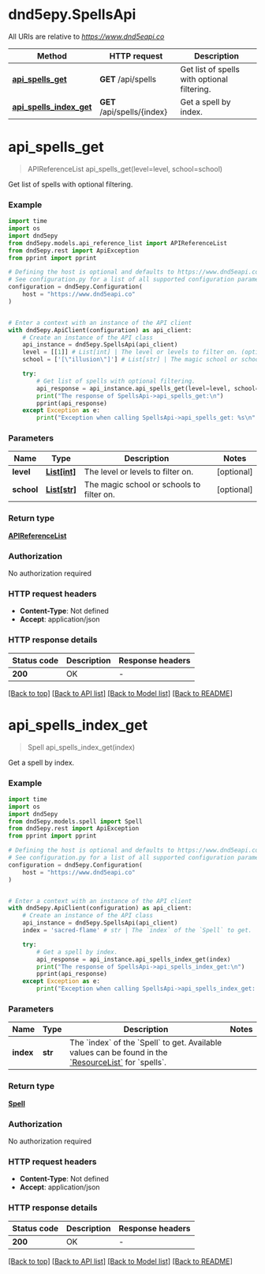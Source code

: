 # dnd5epy.SpellsApi

All URIs are relative to *https://www.dnd5eapi.co*

Method | HTTP request | Description
------------- | ------------- | -------------
[**api_spells_get**](SpellsApi.md#api_spells_get) | **GET** /api/spells | Get list of spells with optional filtering.
[**api_spells_index_get**](SpellsApi.md#api_spells_index_get) | **GET** /api/spells/{index} | Get a spell by index.


# **api_spells_get**
> APIReferenceList api_spells_get(level=level, school=school)

Get list of spells with optional filtering.

### Example

```python
import time
import os
import dnd5epy
from dnd5epy.models.api_reference_list import APIReferenceList
from dnd5epy.rest import ApiException
from pprint import pprint

# Defining the host is optional and defaults to https://www.dnd5eapi.co
# See configuration.py for a list of all supported configuration parameters.
configuration = dnd5epy.Configuration(
    host = "https://www.dnd5eapi.co"
)


# Enter a context with an instance of the API client
with dnd5epy.ApiClient(configuration) as api_client:
    # Create an instance of the API class
    api_instance = dnd5epy.SpellsApi(api_client)
    level = [[1]] # List[int] | The level or levels to filter on. (optional)
    school = ['[\"illusion\"]'] # List[str] | The magic school or schools to filter on. (optional)

    try:
        # Get list of spells with optional filtering.
        api_response = api_instance.api_spells_get(level=level, school=school)
        print("The response of SpellsApi->api_spells_get:\n")
        pprint(api_response)
    except Exception as e:
        print("Exception when calling SpellsApi->api_spells_get: %s\n" % e)
```


### Parameters

Name | Type | Description  | Notes
------------- | ------------- | ------------- | -------------
 **level** | [**List[int]**](int.md)| The level or levels to filter on. | [optional] 
 **school** | [**List[str]**](str.md)| The magic school or schools to filter on. | [optional] 

### Return type

[**APIReferenceList**](APIReferenceList.md)

### Authorization

No authorization required

### HTTP request headers

 - **Content-Type**: Not defined
 - **Accept**: application/json

### HTTP response details
| Status code | Description | Response headers |
|-------------|-------------|------------------|
**200** | OK |  -  |

[[Back to top]](#) [[Back to API list]](../README.md#documentation-for-api-endpoints) [[Back to Model list]](../README.md#documentation-for-models) [[Back to README]](../README.md)

# **api_spells_index_get**
> Spell api_spells_index_get(index)

Get a spell by index.

### Example

```python
import time
import os
import dnd5epy
from dnd5epy.models.spell import Spell
from dnd5epy.rest import ApiException
from pprint import pprint

# Defining the host is optional and defaults to https://www.dnd5eapi.co
# See configuration.py for a list of all supported configuration parameters.
configuration = dnd5epy.Configuration(
    host = "https://www.dnd5eapi.co"
)


# Enter a context with an instance of the API client
with dnd5epy.ApiClient(configuration) as api_client:
    # Create an instance of the API class
    api_instance = dnd5epy.SpellsApi(api_client)
    index = 'sacred-flame' # str | The `index` of the `Spell` to get.  Available values can be found in the [`ResourceList`](#get-/api/-endpoint-) for `spells`. 

    try:
        # Get a spell by index.
        api_response = api_instance.api_spells_index_get(index)
        print("The response of SpellsApi->api_spells_index_get:\n")
        pprint(api_response)
    except Exception as e:
        print("Exception when calling SpellsApi->api_spells_index_get: %s\n" % e)
```


### Parameters

Name | Type | Description  | Notes
------------- | ------------- | ------------- | -------------
 **index** | **str**| The &#x60;index&#x60; of the &#x60;Spell&#x60; to get.  Available values can be found in the [&#x60;ResourceList&#x60;](#get-/api/-endpoint-) for &#x60;spells&#x60;.  | 

### Return type

[**Spell**](Spell.md)

### Authorization

No authorization required

### HTTP request headers

 - **Content-Type**: Not defined
 - **Accept**: application/json

### HTTP response details
| Status code | Description | Response headers |
|-------------|-------------|------------------|
**200** | OK |  -  |

[[Back to top]](#) [[Back to API list]](../README.md#documentation-for-api-endpoints) [[Back to Model list]](../README.md#documentation-for-models) [[Back to README]](../README.md)


